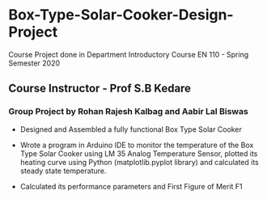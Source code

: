 # Box-Type-Solar-Cooker-Design-Project
Course Project done in Department Introductory Course EN 110 - Spring Semester 2020

## **Course Instructor - Prof S.B Kedare**

### Group Project by Rohan Rajesh Kalbag and Aabir Lal Biswas

- Designed and Assembled a fully functional Box Type Solar Cooker

- Wrote a program in Arduino IDE to monitor the temperature of the Box Type Solar Cooker using LM 35 Analog Temperature Sensor, plotted its heating curve using Python (matplotlib.pyplot library) and
calculated its steady state temperature.

- Calculated its performance parameters and First Figure of Merit F1
